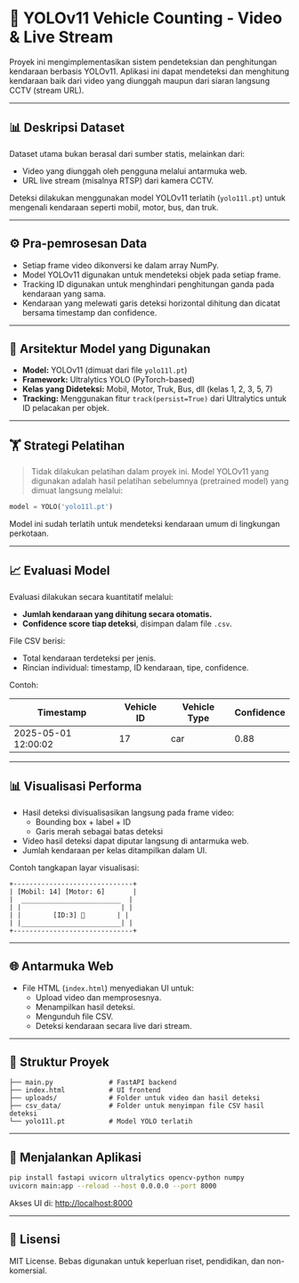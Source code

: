 # 🚗 YOLOv11 Vehicle Counting - Video & Live Stream

Proyek ini mengimplementasikan sistem pendeteksian dan penghitungan kendaraan berbasis YOLOv11. Aplikasi ini dapat mendeteksi dan menghitung kendaraan baik dari video yang diunggah maupun dari siaran langsung CCTV (stream URL).

---

## 📊 Deskripsi Dataset

Dataset utama bukan berasal dari sumber statis, melainkan dari:
- Video yang diunggah oleh pengguna melalui antarmuka web.
- URL live stream (misalnya RTSP) dari kamera CCTV.

Deteksi dilakukan menggunakan model YOLOv11 terlatih (`yolo11l.pt`) untuk mengenali kendaraan seperti mobil, motor, bus, dan truk.

---

## ⚙️ Pra-pemrosesan Data

- Setiap frame video dikonversi ke dalam array NumPy.
- Model YOLOv11 digunakan untuk mendeteksi objek pada setiap frame.
- Tracking ID digunakan untuk menghindari penghitungan ganda pada kendaraan yang sama.
- Kendaraan yang melewati garis deteksi horizontal dihitung dan dicatat bersama timestamp dan confidence.

---

## 🧠 Arsitektur Model yang Digunakan

- **Model:** YOLOv11 (dimuat dari file `yolo11l.pt`)
- **Framework:** Ultralytics YOLO (PyTorch-based)
- **Kelas yang Dideteksi:** Mobil, Motor, Truk, Bus, dll (kelas 1, 2, 3, 5, 7)
- **Tracking:** Menggunakan fitur `track(persist=True)` dari Ultralytics untuk ID pelacakan per objek.

---

## 🏋️ Strategi Pelatihan

> Tidak dilakukan pelatihan dalam proyek ini. Model YOLOv11 yang digunakan adalah hasil pelatihan sebelumnya (pretrained model) yang dimuat langsung melalui:
```python
model = YOLO('yolo11l.pt')
```
Model ini sudah terlatih untuk mendeteksi kendaraan umum di lingkungan perkotaan.

---

## 📈 Evaluasi Model

Evaluasi dilakukan secara kuantitatif melalui:
- **Jumlah kendaraan yang dihitung secara otomatis.**
- **Confidence score tiap deteksi**, disimpan dalam file `.csv`.

File CSV berisi:
- Total kendaraan terdeteksi per jenis.
- Rincian individual: timestamp, ID kendaraan, tipe, confidence.

Contoh:

| Timestamp           | Vehicle ID | Vehicle Type | Confidence |
|---------------------|------------|---------------|-------------|
| 2025-05-01 12:00:02 | 17         | car           | 0.88        |

---

## 📊 Visualisasi Performa

- Hasil deteksi divisualisasikan langsung pada frame video:
  - Bounding box + label + ID
  - Garis merah sebagai batas deteksi
- Video hasil deteksi dapat diputar langsung di antarmuka web.
- Jumlah kendaraan per kelas ditampilkan dalam UI.

Contoh tangkapan layar visualisasi:

```
+------------------------------+
| [Mobil: 14] [Motor: 6]       |
|  _________________________  |
| |                         | |
| |        [ID:3] 🚗        | |
| |_________________________| |
+------------------------------+
```

---

## 🌐 Antarmuka Web

- File HTML (`index.html`) menyediakan UI untuk:
  - Upload video dan memprosesnya.
  - Menampilkan hasil deteksi.
  - Mengunduh file CSV.
  - Deteksi kendaraan secara live dari stream.

---

## 📁 Struktur Proyek

```
├── main.py              # FastAPI backend
├── index.html           # UI frontend
├── uploads/             # Folder untuk video dan hasil deteksi
├── csv_data/            # Folder untuk menyimpan file CSV hasil deteksi
└── yolo11l.pt           # Model YOLO terlatih
```

---

## 🚀 Menjalankan Aplikasi

```bash
pip install fastapi uvicorn ultralytics opencv-python numpy
uvicorn main:app --reload --host 0.0.0.0 --port 8000
```

Akses UI di: [http://localhost:8000](http://localhost:8000)

---

## 📝 Lisensi

MIT License. Bebas digunakan untuk keperluan riset, pendidikan, dan non-komersial.